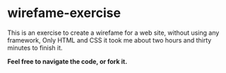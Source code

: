 # wirefame-exercise

This is an exercise to create a wirefame for a web site, without using any framework, Only HTML and CSS it took me about two hours and thirty minutes to finish it.

**Feel free to navigate the code, or fork it.**
